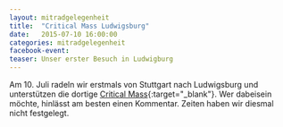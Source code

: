```yaml
---
layout: mitradgelegenheit
title:  "Critical Mass Ludwigsburg"
date:   2015-07-10 16:00:00
categories: mitradgelegenheit
facebook-event: 
teaser: Unser erster Besuch in Ludwigburg
---
```


Am 10.&nbsp;Juli radeln wir erstmals von Stuttgart nach Ludwigsburg und unterstützen die dortige [Critical Mass][CMLudwigsburg]{:target="_blank"}.  Wer dabeisein möchte, hinlässt am besten einen Kommentar.  Zeiten haben wir diesmal nicht festgelegt.




[CMLudwigsburg]: https://www.facebook.com/CriticalMassLudwigsburg
